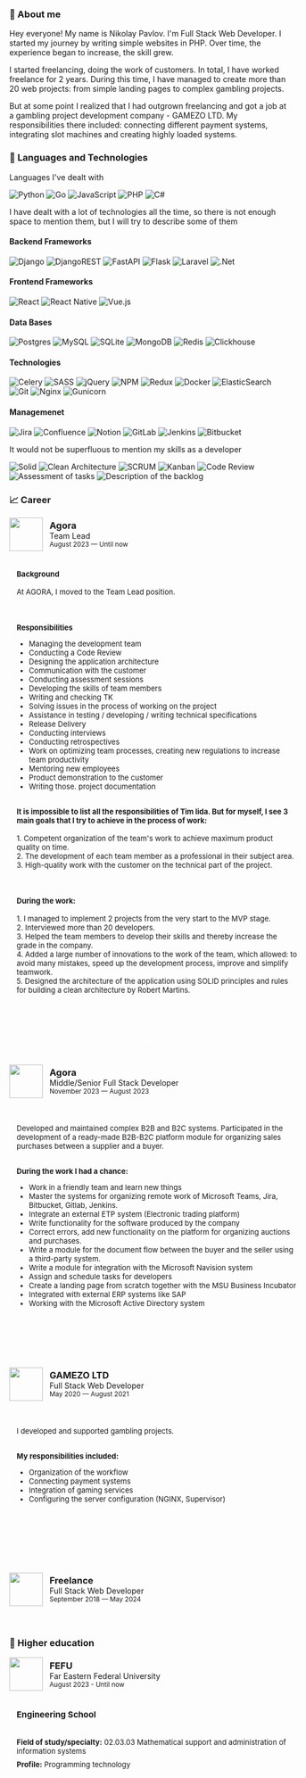 ### 👤 About me
Hey everyone! My name is Nikolay Pavlov. I'm Full Stack Web Developer. I started my journey by writing simple websites in PHP. Over time, the experience began to increase, the skill grew.

I started freelancing, doing the work of customers. In total, I have worked freelance for 2 years. During this time, I have managed to create more than 20 web projects: from simple landing pages to complex gambling projects.

But at some point I realized that I had outgrown freelancing and got a job at a gambling project development company - GAMEZO LTD. My responsibilities there included: connecting different payment systems, integrating slot machines and creating highly loaded systems.

### 💼 Languages and Technologies
Languages I've dealt with

![Python](https://img.shields.io/badge/python-3670A0?style=for-the-badge&logo=python&logoColor=fff)
![Go](https://img.shields.io/badge/go-%2300ADD8.svg?style=for-the-badge&logo=go&logoColor=white)
![JavaScript](https://img.shields.io/badge/javascript-%23323330.svg?style=for-the-badge&logo=javascript&logoColor=%23F7DF1E)
![PHP](https://img.shields.io/badge/php-%23777BB4.svg?style=for-the-badge&logo=php&logoColor=white)
![C#](https://img.shields.io/badge/c%23-%23239120.svg?style=for-the-badge&logo=csharp&logoColor=white&color=purple)

I have dealt with a lot of technologies all the time, so there is not enough space to mention them, but I will try to describe some of them

#### Backend Frameworks

![Django](https://img.shields.io/badge/django-%23092E20.svg?style=for-the-badge&logo=django&logoColor=white)
![DjangoREST](https://img.shields.io/badge/DJANGO-REST-ff1709?style=for-the-badge&logo=django&logoColor=white&color=ff1709&labelColor=gray)
![FastAPI](https://img.shields.io/badge/FastAPI-005571?style=for-the-badge&logo=fastapi)
![Flask](https://img.shields.io/badge/flask-%23000.svg?style=for-the-badge&logo=flask&logoColor=white)
![Laravel](https://img.shields.io/badge/laravel-%23FF2D20.svg?style=for-the-badge&logo=laravel&logoColor=white)
![.Net](https://img.shields.io/badge/.NET-5C2D91?style=for-the-badge&logo=.net&logoColor=white)

#### Frontend Frameworks 
![React](https://img.shields.io/badge/react-%2320232a.svg?style=for-the-badge&logo=react&logoColor=%2361DAFB)
![React Native](https://img.shields.io/badge/react_native-%2320232a.svg?style=for-the-badge&logo=react&logoColor=%2361DAFB)
![Vue.js](https://img.shields.io/badge/vuejs-%2335495e.svg?style=for-the-badge&logo=vuedotjs&logoColor=%234FC08D)

#### Data Bases
![Postgres](https://img.shields.io/badge/postgres-%23316192.svg?style=for-the-badge&logo=postgresql&logoColor=white)
![MySQL](https://img.shields.io/badge/mysql-%2300f.svg?style=for-the-badge&logo=mysql&logoColor=white)
![SQLite](https://img.shields.io/badge/sqlite-%2307405e.svg?style=for-the-badge&logo=sqlite&logoColor=white)
![MongoDB](https://img.shields.io/badge/MongoDB-%234ea94b.svg?style=for-the-badge&logo=mongodb&logoColor=white)
![Redis](https://img.shields.io/badge/redis-%23DD0031.svg?style=for-the-badge&logo=redis&logoColor=white)
![Clickhouse](https://img.shields.io/badge/clickhouse-%23DD0031.svg?style=for-the-badge&logo=clickhouse&logoColor=white&color=yellow)

#### Technologies

![Celery](https://img.shields.io/badge/celery-%23a9cc54.svg?style=for-the-badge&logo=celery&logoColor=ddf4a4)
![SASS](https://img.shields.io/badge/SASS-hotpink.svg?style=for-the-badge&logo=SASS&logoColor=white)
![jQuery](https://img.shields.io/badge/jquery-%230769AD.svg?style=for-the-badge&logo=jquery&logoColor=white)
![NPM](https://img.shields.io/badge/NPM-%23CB3837.svg?style=for-the-badge&logo=npm&logoColor=white)
![Redux](https://img.shields.io/badge/redux-%23593d88.svg?style=for-the-badge&logo=redux&logoColor=white)
![Docker](https://img.shields.io/badge/docker-%230db7ed.svg?style=for-the-badge&logo=docker&logoColor=white)
![ElasticSearch](https://img.shields.io/badge/-ElasticSearch-005571?style=for-the-badge&logo=elasticsearch)
![Git](https://img.shields.io/badge/git-%23F05033.svg?style=for-the-badge&logo=git&logoColor=white)
![Nginx](https://img.shields.io/badge/nginx-%23009639.svg?style=for-the-badge&logo=nginx&logoColor=white)
![Gunicorn](https://img.shields.io/badge/gunicorn-%298729.svg?style=for-the-badge&logo=gunicorn&logoColor=white)

#### Managemenet

![Jira](https://img.shields.io/badge/jira-%230A0FFF.svg?style=for-the-badge&logo=jira&logoColor=white)
![Confluence](https://img.shields.io/badge/confluence-%23172BF4.svg?style=for-the-badge&logo=confluence&logoColor=white)
![Notion](https://img.shields.io/badge/Notion-%23000000.svg?style=for-the-badge&logo=notion&logoColor=white)
![GitLab](https://img.shields.io/badge/gitlab-%23181717.svg?style=for-the-badge&logo=gitlab&logoColor=white)
![Jenkins](https://img.shields.io/badge/jenkins-%232C5263.svg?style=for-the-badge&logo=jenkins&logoColor=white)
![Bitbucket](https://img.shields.io/badge/bitbucket-%230047B3.svg?style=for-the-badge&logo=bitbucket&logoColor=white)

It would not be superfluous to mention my skills as a developer

![Solid](https://img.shields.io/badge/Solid-FEAA2D?style=for-the-badge&logoColor=white)
![Clean Architecture](https://img.shields.io/badge/Clean_Architecture-FEAA2D?style=for-the-badge&logoColor=white)
![SCRUM](https://img.shields.io/badge/scrum-FEAA2D?style=for-the-badge&logoColor=white)
![Kanban](https://img.shields.io/badge/kanban-FEAA2D?style=for-the-badge&logoColor=white)
![Code Review](https://img.shields.io/badge/code_review-FEAA2D?style=for-the-badge&logoColor=white)
![Assessment of tasks](https://img.shields.io/badge/Assessment_of_tasks-FEAA2D?style=for-the-badge&logoColor=white)
![Description of the backlog](https://img.shields.io/badge/Description_of_the_backlog-FEAA2D?style=for-the-badge&logoColor=white)

### 📈 Career

<div style="margin-bottom: 16px;">
    <div style="display: flex;align-items: center;">
        <img src="https://habrastorage.org/getpro/moikrug/uploads/company/100/006/656/1/logo/medium_dacfad0ca86ac0ec30befe55e3430fde.png" style="width: 60px;height: 60px;">
        <div style="display: flex;flex-direction: column;padding-left: 12px;justify-content: center;">
            <h3 style="margin: 0px;">Agora</h3>
            <p style="padding: 0px;margin: 0px;">Team Lead </p>
            <small>August 2023 — Until now </small>
        </div>
    </div>
    <br/>
    <div style="width: 100%;display: flex;flex-direction: column;gap: 16px;margin-top: 16px;border-left: 1px solid rgba(255, 255, 255, 0.5);padding-left: 12px;font-size: 13px;">
        <div style="display: flex;flex-direction: column;">
            <b>Background</b> <br/>
            At AGORA, I moved to the Team Lead position.
        </div>
        <br/>
        <div style="display: flex;flex-direction: column;">
            <b>Responsibilities</b>
            <ul>
                <li>Managing the development team</li>
                <li>Conducting a Code Review</li>
                <li>Designing the application architecture</li>
                <li>Communication with the customer</li>
                <li>Conducting assessment sessions</li>
                <li>Developing the skills of team members</li>
                <li>Writing and checking TK</li>
                <li>Solving issues in the process of working on the project</li>
                <li>Assistance in testing / developing / writing technical specifications</li>
                <li>Release Delivery</li>
                <li>Conducting interviews</li>
                <li>Conducting retrospectives</li>
                <li>Work on optimizing team processes, creating new regulations to increase team productivity</li>
                <li>Mentoring new employees</li>
                <li>Product demonstration to the customer</li>
                <li>Writing those. project documentation</li>
            </ul>
        </div>
        <div style="display: flex;flex-direction: column;">
            <b>It is impossible to list all the responsibilities of Tim lida. But for myself, I see 3 main goals that I try to achieve in the process of work:</b><br/>
            1. Competent organization of the team's work to achieve maximum product quality on time.</br>
            2. The development of each team member as a professional in their subject area.</br>
            3. High-quality work with the customer on the technical part of the project.
        </div>
        <br/>
        <div style="display: flex;flex-direction: column;">
            <b>During the work:</b> </br>
            1. I managed to implement 2 projects from the very start to the MVP stage.<br/>
            2. Interviewed more than 20 developers. <br/>
            3. Helped the team members to develop their skills and thereby increase the grade in the company.<br/>
            4. Added a large number of innovations to the work of the team, which allowed: to avoid many mistakes, speed up the development process, improve and simplify teamwork.<br/>
            5. Designed the architecture of the application using SOLID principles and rules for building a clean architecture by Robert Martins.<br/>
        </div>
        <br/>
        <small style="display: flex;color: rgba(255, 255, 255, 0.5);font-size: 12px;">
            Development Management • Agile • Application Architecture Design • Django • Vue.js • Development of technical specifications • Viewing the code • Conducting interviews • Employee development • Clean Architecture
        </small>
    </div>
</div>

<br/>
<div style="margin-bottom: 16px;">
    <div style="display: flex;align-items: center;">
        <img src="https://habrastorage.org/getpro/moikrug/uploads/company/100/006/656/1/logo/medium_dacfad0ca86ac0ec30befe55e3430fde.png" style="width: 60px;height: 60px;">
        <div style="display: flex;flex-direction: column;padding-left: 12px;justify-content: center;">
            <h3 style="margin: 0px;">Agora</h3>
            <p style="padding: 0px;margin: 0px;">Middle/Senior Full Stack Developer</p>
            <small>November 2023 — August 2023</small>
        </div>
    </div>
    <br/>
    <div style="width: 100%;display: flex;flex-direction: column;gap: 16px;margin-top: 16px;border-left: 1px solid rgba(255, 255, 255, 0.5);padding-left: 12px;font-size: 13px;">
        <div style="display: flex;flex-direction: column;">
            <p>
            Developed and maintained complex B2B and B2C systems. Participated in the development of a ready-made B2B-B2C platform module for organizing sales purchases between a supplier and a buyer.</p>
            <br/>
            <b>During the work I had a chance:</b>
            <ul>
                <li>Work in a friendly team and learn new things</li>
                <li>Master the systems for organizing remote work of Microsoft Teams, Jira, Bitbucket, Gitlab, Jenkins.</li>
                <li>Integrate an external ETP system (Electronic trading platform)</li>
                <li>Write functionality for the software produced by the company</li>
                <li>Correct errors, add new functionality on the platform for organizing auctions and purchases.</li>
                <li>Write a module for the document flow between the buyer and the seller using a third-party system.</li>
                <li>Write a module for integration with the Microsoft Navision system</li>
                <li>Assign and schedule tasks for developers</li>
                <li>Create a landing page from scratch together with the MSU Business Incubator</li>
                <li>Integrated with external ERP systems like SAP</li>
                <li>Working with the Microsoft Active Directory system</li>
            </ul>
        </div>
        <small style="display: flex;color: rgba(255, 255, 255, 0.5);font-size: 12px;">
            Python • Django • Redis • PostgreSQL • SCSS • Clean Architecture • Application Architecture Design • Development of integration solutions • Highly loaded systems • Vue.js
        </small>
    </div>
</div>

<br/>
<div style="margin-bottom: 16px;">
    <div style="display: flex;align-items: center;">
        <img src="https://career.habr.com/assets/defaults/companies/logo/original-c9014e94193468f9ba2e7486a49560518dedb2e14f7e9c4899778eb707cf1f07.svg" style="width: 60px;height: 60px;">
        <div style="display: flex;flex-direction: column;padding-left: 12px;justify-content: center;">
            <h3 style="margin: 0px;">GAMEZO LTD</h3>
            <p style="padding: 0px;margin: 0px;"> Full Stack Web Developer</p>
            <small>May 2020 — August 2021</small>
        </div>
    </div>
    <br/>
    <div style="width: 100%;display: flex;flex-direction: column;gap: 16px;margin-top: 16px;border-left: 1px solid rgba(255, 255, 255, 0.5);padding-left: 12px;font-size: 13px;">
        <div style="display: flex;flex-direction: column;">
            <p>
            I developed and supported gambling projects.</p><br/>
            <b>My responsibilities included:</b>
            <ul>
                <li>Organization of the workflow</li>
                <li>Connecting payment systems</li>
                <li>Integration of gaming services</li>
                <li>Configuring the server configuration (NGINX, Supervisor)</li>
            </ul>
        </div>
        <br/>
        <small style="display: flex;color: rgba(255, 255, 255, 0.5);font-size: 12px;">
            PHP • Django • JQuery • Vue.js • SCSS • Nginx • Redis • Highly loaded systems • Development of integration solutions • Development of integration solution
        </small>
    </div>
</div>

<br/>
<div style="margin-bottom: 16px;">
    <div style="display: flex;align-items: center;">
        <img src="https://career.habr.com/assets/defaults/companies/logo/original-c9014e94193468f9ba2e7486a49560518dedb2e14f7e9c4899778eb707cf1f07.svg" style="width: 60px;height: 60px;">
        <div style="display: flex;flex-direction: column;padding-left: 12px;justify-content: center;">
            <h3 style="margin: 0px;">Freelance</h3>
            <p style="padding: 0px;margin: 0px;"> Full Stack Web Developer</p>
            <small>September 2018 — May 2024</small>
        </div>
    </div>
</div>

<br/>

### 📕 Higher education

<div style="margin-bottom: 16px;">
    <div style="display: flex;align-items: center;">
        <img src="https://habrastorage.org/getpro/moikrug/uploads/university/000/282/588/logo/b340a677d0af898dff7252a17d5f7fe7.jpg" style="width: 60px;height: 60px;">
        <div style="display: flex;flex-direction: column;padding-left: 12px;justify-content: center;">
            <h3 style="margin: 0px;">FEFU</h3>
            <p style="padding: 0px;margin: 0px;"> Far Eastern Federal University</p>
            <small>August 2023 - Until now</small>
        </div>
    </div>
    <br/>
    <div style="width: 100%;display: flex;flex-direction: column;gap: 16px;margin-top: 16px;border-left: 1px solid rgba(255, 255, 255, 0.5);padding-left: 12px;font-size: 13px;">
        <div style="display: flex;flex-direction: column;gap: 8px;">
            <b style="font-size: 15px;">Engineering School</b>
            <br/>
            <p style="margin: 0px;"><b>Field of study/specialty:</b> 02.03.03 Mathematical support and administration of information systems</p>
            <p style="margin: 0px;"><b>Profile:</b> Programming technology</p>
        </div>
    </div>
</div>